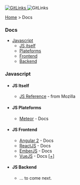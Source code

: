<p>
    <br>
    <a href="https://github.com/AndreiCurelaru/Git-and-Links">
       <img src="http://infinidad.fr/images/uploads/GL-small.jpg" alt="GitLinks">
    </a>
    <img src="http://infinidad.fr/images/uploads/GL-line.jpg" alt="GitLinks">
    <p>
      <a href="https://github.com/AndreiCurelaru/Git-and-Links">Home</a> > Docs
    </p>
    
</p>

### Docs

- [Javascript](#javascript)
  - [JS itself](#js-itself)
  - [Plateforms](#js-plateforms)
  - [Frontend](js-frontend)
  - [Backend](js-backend)


### Javascript

- #### JS Itself

  - [JS Reference](https://developer.mozilla.org/en-US/docs/Web/JavaScript/Reference) - from Mozilla 

- #### JS Plateforms

  - [Meteor](https://docs.angularjs.org/guide) - Docs 

- #### JS Frontend

  - [Angular 2](https://angular.io/docs/js/latest/index.html) - Docs
  - [ReactJS](http://facebook.github.io/react/docs/getting-started.html) - Docs 
  - [EmberJS](https://guides.emberjs.com/v2.4.0/) - Docs
  - [VueJS](http://vuejs.org/guide/) - Docs [[+]](https://github.com/vuejs/awesome-vue)

- #### JS Backend

  - ... to come next.
